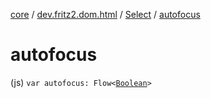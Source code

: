 [core](../../index.md) / [dev.fritz2.dom.html](../index.md) / [Select](index.md) / [autofocus](./autofocus.md)

# autofocus

(js) `var autofocus: Flow<`[`Boolean`](https://kotlinlang.org/api/latest/jvm/stdlib/kotlin/-boolean/index.html)`>`